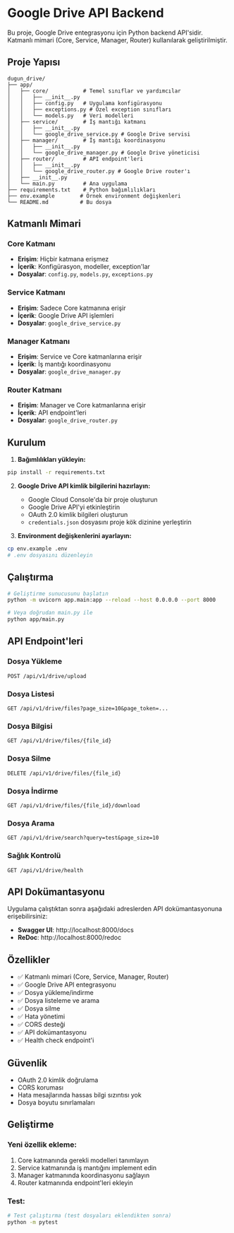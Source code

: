 # Google Drive API Backend

Bu proje, Google Drive entegrasyonu için Python backend API'sidir. Katmanlı mimari (Core, Service, Manager, Router) kullanılarak geliştirilmiştir.

## Proje Yapısı

```
dugun_drive/
├── app/
│   ├── core/           # Temel sınıflar ve yardımcılar
│   │   ├── __init__.py
│   │   ├── config.py   # Uygulama konfigürasyonu
│   │   ├── exceptions.py # Özel exception sınıfları
│   │   └── models.py   # Veri modelleri
│   ├── service/        # İş mantığı katmanı
│   │   ├── __init__.py
│   │   └── google_drive_service.py # Google Drive servisi
│   ├── manager/        # İş mantığı koordinasyonu
│   │   ├── __init__.py
│   │   └── google_drive_manager.py # Google Drive yöneticisi
│   ├── router/         # API endpoint'leri
│   │   ├── __init__.py
│   │   └── google_drive_router.py # Google Drive router'ı
│   ├── __init__.py
│   └── main.py         # Ana uygulama
├── requirements.txt    # Python bağımlılıkları
├── env.example        # Örnek environment değişkenleri
└── README.md          # Bu dosya
```

## Katmanlı Mimari

### Core Katmanı
- **Erişim**: Hiçbir katmana erişmez
- **İçerik**: Konfigürasyon, modeller, exception'lar
- **Dosyalar**: `config.py`, `models.py`, `exceptions.py`

### Service Katmanı
- **Erişim**: Sadece Core katmanına erişir
- **İçerik**: Google Drive API işlemleri
- **Dosyalar**: `google_drive_service.py`

### Manager Katmanı
- **Erişim**: Service ve Core katmanlarına erişir
- **İçerik**: İş mantığı koordinasyonu
- **Dosyalar**: `google_drive_manager.py`

### Router Katmanı
- **Erişim**: Manager ve Core katmanlarına erişir
- **İçerik**: API endpoint'leri
- **Dosyalar**: `google_drive_router.py`

## Kurulum

1. **Bağımlılıkları yükleyin:**
```bash
pip install -r requirements.txt
```

2. **Google Drive API kimlik bilgilerini hazırlayın:**
   - Google Cloud Console'da bir proje oluşturun
   - Google Drive API'yi etkinleştirin
   - OAuth 2.0 kimlik bilgileri oluşturun
   - `credentials.json` dosyasını proje kök dizinine yerleştirin

3. **Environment değişkenlerini ayarlayın:**
```bash
cp env.example .env
# .env dosyasını düzenleyin
```

## Çalıştırma

```bash
# Geliştirme sunucusunu başlatın
python -m uvicorn app.main:app --reload --host 0.0.0.0 --port 8000

# Veya doğrudan main.py ile
python app/main.py
```

## API Endpoint'leri

### Dosya Yükleme
```
POST /api/v1/drive/upload
```

### Dosya Listesi
```
GET /api/v1/drive/files?page_size=10&page_token=...
```

### Dosya Bilgisi
```
GET /api/v1/drive/files/{file_id}
```

### Dosya Silme
```
DELETE /api/v1/drive/files/{file_id}
```

### Dosya İndirme
```
GET /api/v1/drive/files/{file_id}/download
```

### Dosya Arama
```
GET /api/v1/drive/search?query=test&page_size=10
```

### Sağlık Kontrolü
```
GET /api/v1/drive/health
```

## API Dokümantasyonu

Uygulama çalıştıktan sonra aşağıdaki adreslerden API dokümantasyonuna erişebilirsiniz:

- **Swagger UI**: http://localhost:8000/docs
- **ReDoc**: http://localhost:8000/redoc

## Özellikler

- ✅ Katmanlı mimari (Core, Service, Manager, Router)
- ✅ Google Drive API entegrasyonu
- ✅ Dosya yükleme/indirme
- ✅ Dosya listeleme ve arama
- ✅ Dosya silme
- ✅ Hata yönetimi
- ✅ CORS desteği
- ✅ API dokümantasyonu
- ✅ Health check endpoint'i

## Güvenlik

- OAuth 2.0 kimlik doğrulama
- CORS koruması
- Hata mesajlarında hassas bilgi sızıntısı yok
- Dosya boyutu sınırlamaları

## Geliştirme

### Yeni özellik ekleme:
1. Core katmanında gerekli modelleri tanımlayın
2. Service katmanında iş mantığını implement edin
3. Manager katmanında koordinasyonu sağlayın
4. Router katmanında endpoint'leri ekleyin

### Test:
```bash
# Test çalıştırma (test dosyaları eklendikten sonra)
python -m pytest
``` 